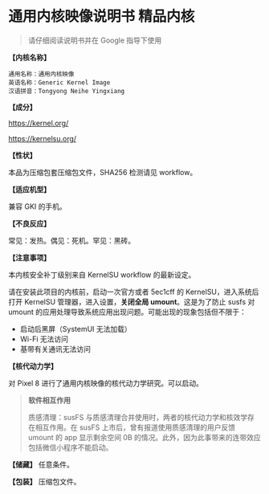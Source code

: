 # 通用内核映像说明书 精品内核

> 请仔细阅读说明书并在 Google 指导下使用

**【内核名称】**

    通用名称：通用内核映像
    英语名称：Generic Kernel Image
    汉语拼音：Tongyong Neihe Yingxiang

**【成分】**

https://kernel.org/

https://kernelsu.org/

**【性状】**

本品为压缩包套压缩包文件，SHA256 检测请见 workflow。

**【适应机型】**

兼容 GKI 的手机。

**【不良反应】**

常见：发热。偶见：死机。罕见：黑砖。

**【注意事项】**

本内核安全补丁级别来自 KernelSU workflow 的最新设定。

请在安装此项目的内核前，启动一次官方或者 5ec1cff 的 KernelSU，进入系统后打开 KernelSU 管理器，进入设置，**关闭全局 umount**。这是为了防止 susfs 对 umount 的应用处理导致系统应用出现问题。可能出现的现象包括但不限于：

- 启动后黑屏（SystemUI 无法加载）
- Wi-Fi 无法访问
- 基带有关通讯无法访问

**【核代动力学】**

对 Pixel 8 进行了通用内核映像的核代动力学研究。可以启动。

> **软件相互作用**
>
> 质感清理：susFS 与质感清理合并使用时，两者的核代动力学和核效学存在相互作用。在 susFS 上市后，曾有报道使用质感清理的用户反馈 umount 的 app 显示剩余空间 0B 的情况。此外，因为此事带来的连带效应包括微信小程序不能启动。

**【储藏】** 任意条件。

**【包装】** 压缩包文件。
